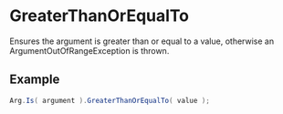 # GreaterThanOrEqualTo

Ensures the argument is greater than or equal to a value, otherwise an ArgumentOutOfRangeException is thrown.

## Example

``` c#
Arg.Is( argument ).GreaterThanOrEqualTo( value );
```